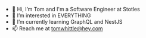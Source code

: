 - 👋 Hi, I’m Tom and I'm a Software Engineer at Stotles
- 👀 I’m interested in EVERYTHING 
- 🌱 I’m currently learning GraphQL and NestJS
- 📫 Reach me at tomwhittle@hey.com
